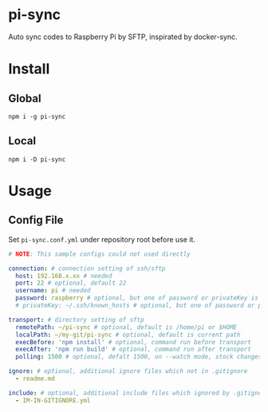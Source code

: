 # pi-sync
Auto sync codes to Raspberry Pi by SFTP, inspirated by docker-sync.

# Install
## Global
```
npm i -g pi-sync
```
## Local
```
npm i -D pi-sync
```

# Usage
## Config File
Set `pi-sync.conf.yml` under repository root before use it.
```yaml
# NOTE: This sample configs could not used directly

connection: # connection setting of ssh/sftp 
  host: 192.168.x.xx # needed
  port: 22 # optional, default 22
  username: pi # needed
  password: raspberry # optional, but one of password or privateKey is needed
  # privateKey: ~/.ssh/known_hosts # optional, but one of password or privateKey is needed

transport: # directory setting of sftp
  remotePath: ~/pi-sync # optional, default is /home/pi or $HOME
  localPath: ~/my-git/pi-sync # optional, default is current path
  execBefore: 'npm install' # optional, command run before transport
  execAfter: 'npm run build' # optional, command run after transport
  polling: 1500 # optional, defalt 1500, on --watch mode, stock changes and transport every few milliseconds

ignore: # optional, additional ignore files which not in .gitignore
  - readme.md

include: # optional, additional include files which ignored by .gitignore
  - IM-IN-GITIGNORE.yml

```